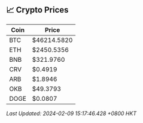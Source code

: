 ## 📈 Crypto Prices

| Coin | Price |
| ---- | ----- |
| BTC | $46214.5820 |
| ETH | $2450.5356 |
| BNB | $321.9760 |
| CRV | $0.4919 |
| ARB | $1.8946 |
| OKB | $49.3793 |
| DOGE | $0.0807 |

_Last Updated: 2024-02-09 15:17:46.428 +0800 HKT_